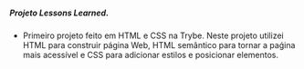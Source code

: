 ##### Projeto Lessons Learned.

- Primeiro projeto feito em HTML e CSS na Trybe. Neste projeto utilizei HTML para construir página Web, HTML semântico para tornar a paǵina mais acessível e CSS para adicionar estilos e posicionar elementos.